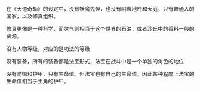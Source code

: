 在《天道奇劫》的设定中，没有妖魔鬼怪，也没有阴曹地府和天庭，只有普通人的国家，以及修真组织。

修真更像是一种科学，而灵气则相当于这个世界的石油，或者沙丘中的香料一般的资源。

没有人物等级，对应的是功法的等级

没有装备，所有的装备都是法宝形式，法宝在战斗中是一个单独的角色的地位

没有防御和护甲，只有生命值。但法宝也有自己的生命值。因此某种程度上法宝的生命值相当于主角的护甲。
